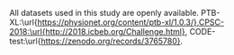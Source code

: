 All datasets used in this study are openly available. PTB-XL:\url{https://physionet.org/content/ptb-xl/1.0.3/},CPSC-2018:\url{http://2018.icbeb.org/Challenge.html}, CODE-test:\url{https://zenodo.org/records/3765780}.
